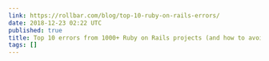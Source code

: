 ```yaml
---
link: https://rollbar.com/blog/top-10-ruby-on-rails-errors/
date: 2018-12-23 02:22 UTC
published: true
title: Top 10 errors from 1000+ Ruby on Rails projects (and how to avoid them)
tags: []
---
```



